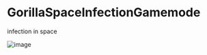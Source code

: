 # GorillaSpaceInfectionGamemode
infection in space

![image](https://user-images.githubusercontent.com/97604500/162469194-82f92ee2-c837-4c95-9e7c-662bd3f5ac4c.png)
